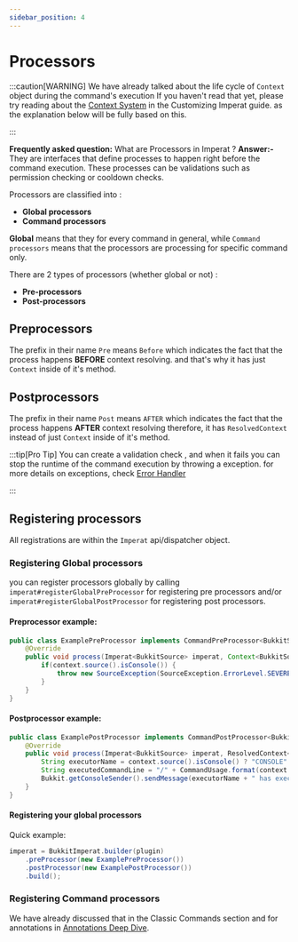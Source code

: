 ```yaml
---
sidebar_position: 4
---
```

# Processors

:::caution[WARNING]
We have already talked about the life cycle of `Context` object during the command's execution
If you haven't read that yet, please try reading about the [Context System](Customizing%20Imperat.md#context-system) in the Customizing Imperat guide.
as the explanation below will be fully based on this.

:::

**Frequently asked question:** What are Processors in Imperat ? 
**Answer:-**
They are interfaces that define processes to happen right before the command execution.
These processes can be validations such as permission checking or cooldown checks.

Processors are classified into :
- **Global processors**
- **Command processors**

**Global** means that they for every command in general, while `Command processors` means that the processors are processing for specific command only.

There are 2 types of processors (whether global or not) :
- **Pre-processors**
- **Post-processors**

## Preprocessors
The prefix in their name `Pre` means `Before` which indicates the fact that the process happens **BEFORE** context resolving.
and that's why it has just `Context` inside of it's method.

## Postprocessors
The prefix in their name `Post` means `AFTER` which indicates the fact that the process happens **AFTER** context resolving
therefore, it has `ResolvedContext` instead of just `Context` inside of it's method.



:::tip[Pro Tip]
You can create a validation check , and when it fails you can stop the runtime of the command execution 
by throwing a exception.
for more details on exceptions, check [Error Handler](../basics/Error-Handler.md)

:::

## Registering processors
All registrations are within the `Imperat` api/dispatcher object. 

### Registering Global processors
you can register processors globally by calling `imperat#registerGlobalPreProcessor` for registering pre processors and/or 
`imperat#registerGlobalPostProcessor` for registering post processors.

#### Preprocessor example:
```java
public class ExamplePreProcessor implements CommandPreProcessor<BukkitSource> {
    @Override
    public void process(Imperat<BukkitSource> imperat, Context<BukkitSource> context, CommandUsage<BukkitSource> usage) throws ImperatException {
        if(context.source().isConsole()) {
            throw new SourceException(SourceException.ErrorLevel.SEVERE, "Only players are allowed to do this !");
        }
    }
}
```

#### Postprocessor example:
```java
public class ExamplePostProcessor implements CommandPostProcessor<BukkitSource> {
    @Override
    public void process(Imperat<BukkitSource> imperat, ResolvedContext<BukkitSource> context) throws ImperatException {
        String executorName = context.source().isConsole() ? "CONSOLE" : context.source().name();
        String executedCommandLine = "/" + CommandUsage.format(context.label(), context.getDetectedUsage());
        Bukkit.getConsoleSender().sendMessage(executorName + " has executed '" + executedCommandLine + "'");
    }
}
```

#### Registering your global processors
Quick example:
```java
imperat = BukkitImperat.builder(plugin)
    .preProcessor(new ExamplePreProcessor())
    .postProcessor(new ExamplePostProcessor())
    .build();
```

### Registering Command processors
We have already discussed that in the Classic Commands section and for annotations in [Annotations Deep Dive](../basics/Annotations%20Deep%20Dive.md).